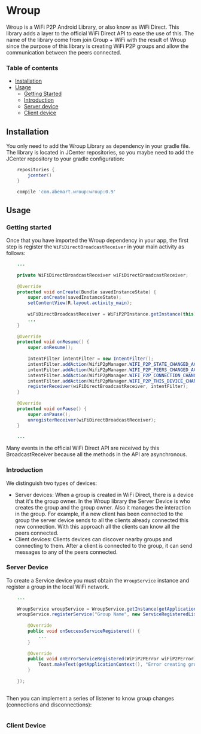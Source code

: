 # Wroup
Wroup is a WiFi P2P Android Library, or also know as WiFi Direct. This library adds a layer to the official WiFi Direct API to ease the use of this. The name of the library come from join Group + WiFi with the result of Wroup since the purpose of this library is creating WiFi P2P groups and allow the communication between the peers connected.


### Table of contents
* [Installation](#installation)
* [Usage](#usage)
    * [Getting Started](#getting-started)
    * [Introduction](#introduction)
    * [Server device](#server-device)
    * [Client device](#client-device)


## Installation
You only need to add the Wroup Library as dependency in your gradle file. The library is located in JCenter repositories, so you maybe need to add the JCenter repository to your gradle configuration:
```groovy
    repositories {
        jcenter()
    }

    compile 'com.abemart.wroup:wroup:0.9'
```

## Usage
### Getting started
Once that you have imported the Wroup dependency in your app, the first step is register the ```WiFiDirectBroadcastReceiver``` in your main activity as follows:
```java
    ...
    
    private WiFiDirectBroadcastReceiver wiFiDirectBroadcastReceiver;
    
    @Override
    protected void onCreate(Bundle savedInstanceState) {
        super.onCreate(savedInstanceState);
        setContentView(R.layout.activity_main);
            
        wiFiDirectBroadcastReceiver = WiFiP2PInstance.getInstance(this).getBroadcastReceiver();
        ...
    }
    
    @Override
    protected void onResume() {
        super.onResume();
    
        IntentFilter intentFilter = new IntentFilter();
        intentFilter.addAction(WifiP2pManager.WIFI_P2P_STATE_CHANGED_ACTION);
        intentFilter.addAction(WifiP2pManager.WIFI_P2P_PEERS_CHANGED_ACTION);
        intentFilter.addAction(WifiP2pManager.WIFI_P2P_CONNECTION_CHANGED_ACTION);
        intentFilter.addAction(WifiP2pManager.WIFI_P2P_THIS_DEVICE_CHANGED_ACTION);
        registerReceiver(wiFiDirectBroadcastReceiver, intentFilter);
    }
    
    @Override
    protected void onPause() {
        super.onPause();
        unregisterReceiver(wiFiDirectBroadcastReceiver);
    }
    
    ...
```

Many events in the official WiFi Direct API are received by this BroadcastReceiver because all the methods in the API are asynchronous.

### Introduction
We distinguish two types of devices:
* Server devices: When a group is created in WiFi Direct, there is a device that it's the group owner. In the Wroup library the Server Device is who creates the group and the group owner. Also it manages the interaction in the group. For example, if a new client has been connected to the group the server device sends to all the clients already connected this new connection. With this approach all the clients can know all the peers connected.
* Client devices: Clients devices can discover nearby groups and connecting to them. After a client is connected to the group, it can send messages to any of the peers connected.

### Server Device
To create a Service device you must obtain the ```WroupService``` instance and register a group in the local WiFi network.
```java
    ...
    
    WroupService wroupService = WroupService.getInstance(getApplicationContext());
    wroupService.registerService("Group Name", new ServiceRegisteredListener() {
    
        @Override
        public void onSuccessServiceRegistered() {
            ...
        }
    
        @Override
        public void onErrorServiceRegistered(WiFiP2PError wiFiP2PError) {
            Toast.makeText(getApplicationContext(), "Error creating group", Toast.LENGTH_SHORT).show();
        }
    
    });
    
```

Then you can implement a series of listener to know group changes (connections and disconnections):

```java


```



### Client Device